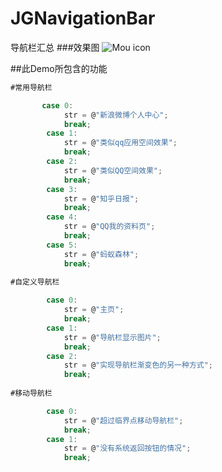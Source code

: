 # JGNavigationBar
导航栏汇总
###效果图
![Mou icon](https://github.com/mengzhihun6/JGNavigationBar/blob/master/NavigationBar.gif)

##此Demo所包含的功能

```javascript
#常用导航栏

       case 0:
            str = @"新浪微博个人中心";
            break;
        case 1:
            str = @"类似qq应用空间效果";
            break;
        case 2:
            str = @"类似QQ空间效果";
            break;
        case 3:
            str = @"知乎日报";
            break;
        case 4:
            str = @"QQ我的资料页";
            break;
        case 5:
            str = @"蚂蚁森林";
            break;
            
#自定义导航栏

        case 0:
            str = @"主页";
            break;
        case 1:
            str = @"导航栏显示图片";
            break;
        case 2:
            str = @"实现导航栏渐变色的另一种方式";
            break;
            
#移动导航栏

        case 0:
            str = @"超过临界点移动导航栏";
            break;
        case 1:
            str = @"没有系统返回按钮的情况";
            break;

```